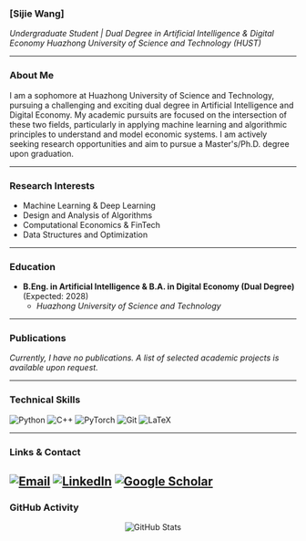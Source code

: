 ### [Sijie Wang]
*Undergraduate Student | Dual Degree in Artificial Intelligence & Digital Economy*
*Huazhong University of Science and Technology (HUST)*

---

### About Me

I am a sophomore at Huazhong University of Science and Technology, pursuing a challenging and exciting dual degree in Artificial Intelligence and Digital Economy. My academic pursuits are focused on the intersection of these two fields, particularly in applying machine learning and algorithmic principles to understand and model economic systems. I am actively seeking research opportunities and aim to pursue a Master's/Ph.D. degree upon graduation.

---

### Research Interests

- Machine Learning & Deep Learning
- Design and Analysis of Algorithms
- Computational Economics & FinTech
- Data Structures and Optimization

---

### Education

- **B.Eng. in Artificial Intelligence & B.A. in Digital Economy (Dual Degree)** (Expected: 2028)
  - *Huazhong University of Science and Technology*

---

### Publications

*Currently, I have no publications. A list of selected academic projects is available upon request.*

---

### Technical Skills

![Python](https://img.shields.io/badge/Python-3776AB?style=for-the-badge&logo=python&logoColor=white)
![C++](https://img.shields.io/badge/C%2B%2B-00599C?style=for-the-badge&logo=c%2B%2B&logoColor=white)
![PyTorch](https://img.shields.io/badge/PyTorch-EE4C2C?style=for-the-badge&logo=pytorch&logoColor=white)
![Git](https://img.shields.io/badge/GIT-E44C30?style=for-the-badge&logo=git&logoColor=white)
![LaTeX](https://img.shields.io/badge/LaTeX-47A141?style=for-the-badge&logo=LaTeX&logoColor=white)

---

### Links & Contact

[![Email](https://img.shields.io/badge/Email-Contact_Me-informational?style=flat-square)](mailto:sijiewang2006@outlook.com)
[![LinkedIn](https://img.shields.io/badge/LinkedIn-Profile-blue?style=flat-square&logo=linkedin)](fusionagent.com.cn)
[![Google Scholar](https://img.shields.io/badge/Google_Scholar-Profile-blue?style=flat-square&logo=google-scholar)](https://scholar.google.com/citations?user=your_scholar_id_here)
---

### GitHub Activity

<p align="center">
  <img src="https://github-readme-stats.vercel.app/api?username=TimesloverJIE&show_icons=true&theme=graywhite&hide_border=true" alt="GitHub Stats" />
</p>
